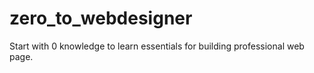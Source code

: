 # zero_to_webdesigner
Start with 0 knowledge to learn essentials for building professional web page. 
